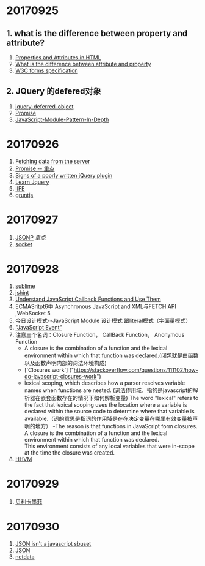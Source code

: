 # 20170925 
## 1. what is the difference between property and attribute?

1. [Properties and Attributes in HTML](https://stackoverflow.com/questions/6003819/properties-and-attributes-in-html "Properties and Attributes in HTML")
2. [What is the difference between attribute and property](https://stackoverflow.com/questions/258469/what-is-the-difference-between-attribute-and-property "What is the difference between attribute and property? ")
3. [ W3C forms specification](https://www.w3.org/TR/html401/interact/forms.html#h-17.4 " W3C forms specification")

## 2. JQuery 的defered对象
1. [jquery-deferred-object](http://www.ruanyifeng.com/blog/2011/08/a_detailed_explanation_of_jquery_deferred_object.html "JQuery-deferred-object")
2. [Promise](http://es6.ruanyifeng.com/#docs/promise "Promise")
3. [JavaScript-Module-Pattern-In-Depth](http://www.adequatelygood.com/JavaScript-Module-Pattern-In-Depth.html "avaScript-Module-Pattern-In-Depth")


# 20170926

1. [Fetching data from the server](https://developer.mozilla.org/en-US/docs/Learn/JavaScript/Client-side_web_APIs/Fetching_data "")
2. [Promise -- 重点](https://developer.mozilla.org/en-US/docs/Web/JavaScript/Reference/Global_Objects/Promise "Promise")
3. [Signs of a poorly written jQuery plugin](https://remysharp.com/2010/06/03/signs-of-a-poorly-written-jquery-plugin "Signs of a poorly written jQuery plugin")
4. [Learn Jquery](https://learn.jquery.com/ "Learn Jquery")
5. [IIFE](http://benalman.com/news/2010/11/immediately-invoked-function-expression/ "IIFE")
6. [gruntjs](https://gruntjs.com/creating-tasks "gruntjs")

# 20170927
1. [JSONP]('https://tonghuashuo.github.io/blog/jsonp.html' 'JSONP') *重点*
2. [socket]('https://socket.io/' 'socketio')

# 20170928
1. [sublime]('http://docs.sublimetext.info/en/latest/' "sublime text Manual")
2. [jshint]("http://jshint.com/about/" 'jshint') 
3. [Understand JavaScript Callback Functions and Use Them]("http://javascriptissexy.com/understand-javascript-callback-functions-and-use-them/" "http://javascriptissexy.com/understand-javascript-callback-functions-and-use-them/")
4. ECMASritpt6中 Asynchronous JavaScript and XML与FETCH API ,WebSocket 5
5. 今日设计模式--JavaScript Module 设计模式 跟literal模式（字面量模式）
6. ["JavaScript Event"]("https://developer.mozilla.org/en-US/docs/Web/API/EventListener")
7. 注意三个名词：Closure Function， CallBack Function， Anonymous Function
    - A closure is the combination of a function and the lexical environment within which that function was declared.(闭包就是由函数以及函数声明内部的词法环境构成)
    - ['Closures work'] ("https://stackoverflow.com/questions/111102/how-do-javascript-closures-work")
    -  lexical scoping, which describes how a parser resolves variable names when functions are nested. (词法作用域，指的是javascript的解析器在嵌套函数存在的情况下如何解析变量)
    The word "lexical" refers to the fact that lexical scoping uses the location where a variable is declared within the source code to determine where that variable is available.（词的意思是指词的作用域是在在决定变量在哪里有效变量被声明的地方）
    -The reason is that functions in JavaScript form closures. A closure is the combination of a function and the lexical environment within which that function was declared.  
    This environment consists of any local variables that were in-scope at the time the closure was created.
8. [HHVM]("https://github.com/facebook/hhvm" "HHVM")

# 20170929
1. [贝利卡墨菲]("http://rmurphey.com" "JavaScript")


# 20170930
1. [JSON isn't a javascript sbuset](http://timelessrepo.com/json-isnt-a-javascript-subset "JSON isn't a javascript sbuset")
2. [JSON](http://json.org/ "JSON")
3. [netdata](https://my-netdata.io/ "自动监控工具")
